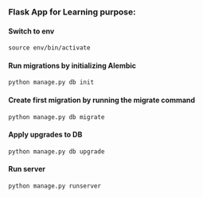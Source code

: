 
### Flask App for Learning purpose:

#### Switch to env
	source env/bin/activate

#### Run migrations by initializing Alembic
	python manage.py db init

#### Create first migration by running the migrate command
	python manage.py db migrate

#### Apply upgrades to DB
	python manage.py db upgrade

#### Run server
	python manage.py runserver
